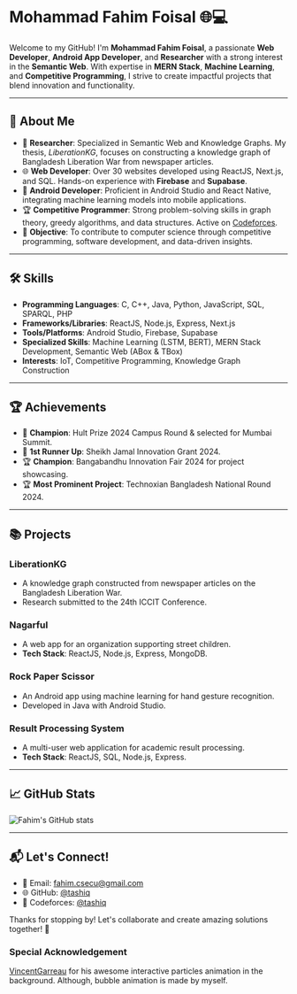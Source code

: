 # Mohammad Fahim Foisal 🌐💻

Welcome to my GitHub! I'm **Mohammad Fahim Foisal**, a passionate **Web Developer**, **Android App Developer**, and **Researcher** with a strong interest in the **Semantic Web**. With expertise in **MERN Stack**, **Machine Learning**, and **Competitive Programming**, I strive to create impactful projects that blend innovation and functionality.

---

## 🚀 About Me

- 🔬 **Researcher**: Specialized in Semantic Web and Knowledge Graphs. My thesis, *LiberationKG*, focuses on constructing a knowledge graph of Bangladesh Liberation War from newspaper articles.
- 🌐 **Web Developer**: Over 30 websites developed using ReactJS, Next.js, and SQL. Hands-on experience with **Firebase** and **Supabase**.
- 📱 **Android Developer**: Proficient in Android Studio and React Native, integrating machine learning models into mobile applications.
- 🏆 **Competitive Programmer**: Strong problem-solving skills in graph theory, greedy algorithms, and data structures. Active on [Codeforces](https://codeforces.com/profile/tashiq).
- 🌟 **Objective**: To contribute to computer science through competitive programming, software development, and data-driven insights.

---

## 🛠️ Skills

- **Programming Languages**: C, C++, Java, Python, JavaScript, SQL, SPARQL, PHP
- **Frameworks/Libraries**: ReactJS, Node.js, Express, Next.js
- **Tools/Platforms**: Android Studio, Firebase, Supabase
- **Specialized Skills**: Machine Learning (LSTM, BERT), MERN Stack Development, Semantic Web (ABox & TBox)
- **Interests**: IoT, Competitive Programming, Knowledge Graph Construction

---

## 🏆 Achievements

- 🥇 **Champion**: Hult Prize 2024 Campus Round & selected for Mumbai Summit.
- 🥈 **1st Runner Up**: Sheikh Jamal Innovation Grant 2024.
- 🏆 **Champion**: Bangabandhu Innovation Fair 2024 for project showcasing.
- 🏆 **Most Prominent Project**: Technoxian Bangladesh National Round 2024.

---

## 📚 Projects

### **LiberationKG**
- A knowledge graph constructed from newspaper articles on the Bangladesh Liberation War.
- Research submitted to the 24th ICCIT Conference.

### **Nagarful**
- A web app for an organization supporting street children.
- **Tech Stack**: ReactJS, Node.js, Express, MongoDB.

### **Rock Paper Scissor**
- An Android app using machine learning for hand gesture recognition.
- Developed in Java with Android Studio.

### **Result Processing System**
- A multi-user web application for academic result processing.
- **Tech Stack**: ReactJS, SQL, Node.js, Express.

---

## 📈 GitHub Stats

![Fahim's GitHub stats](https://github-readme-stats.vercel.app/api?username=tashiq&show_icons=true&theme=radical)

---

## 📬 Let's Connect!

- 📧 Email: [fahim.csecu@gmail.com](mailto:fahim.csecu@gmail.com)
- 🌐 GitHub: [@tashiq](https://github.com/tashiq)
- 🌟 Codeforces: [@tashiq](https://codeforces.com/profile/tashiq)

Thanks for stopping by! Let's collaborate and create amazing solutions together! 🚀


### Special Acknowledgement
[VincentGarreau](https://github.com/VincentGarreau/particles.js/) for his awesome interactive particles animation in the background. Although, bubble animation is made by myself. 